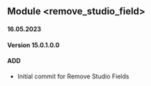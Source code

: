 ## Module <remove_studio_field>

#### 16.05.2023
#### Version 15.0.1.0.0
#### ADD

- Initial commit for Remove Studio Fields
